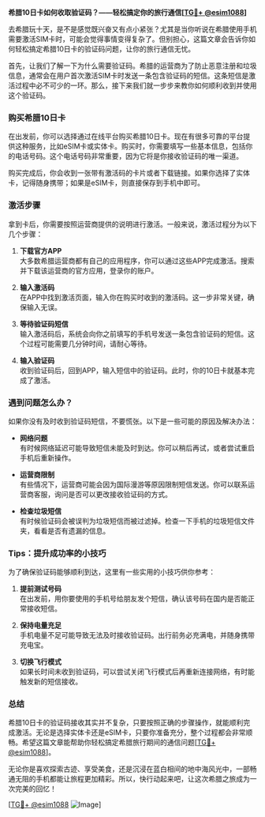 **希腊10日卡如何收取验证码？——轻松搞定你的旅行通信[[TG💪+ @esim1088](https://t.me/s/esim1088)]**

去希腊玩十天，是不是感觉既兴奋又有点小紧张？尤其是当你听说在希腊使用手机需要激活SIM卡时，可能会觉得事情变得复杂了。但别担心，这篇文章会告诉你如何轻松搞定希腊10日卡的验证码问题，让你的旅行通信无忧。

首先，让我们了解一下为什么需要验证码。希腊的运营商为了防止恶意注册和垃圾信息，通常会在用户首次激活SIM卡时发送一条包含验证码的短信。这条短信是激活过程中必不可少的一环。那么，接下来我们就一步步来教你如何顺利收到并使用这个验证码。

### **购买希腊10日卡**
在出发前，你可以选择通过在线平台购买希腊10日卡。现在有很多可靠的平台提供这种服务，比如eSIM卡或实体卡。购买时，你需要填写一些基本信息，包括你的电话号码。这个电话号码非常重要，因为它将是你接收验证码的唯一渠道。

购买完成后，你会收到一张带有激活码的卡片或者下载链接。如果你选择了实体卡，记得随身携带；如果是eSIM卡，则直接保存到手机中即可。

### **激活步骤**
拿到卡后，你需要按照运营商提供的说明进行激活。一般来说，激活过程分为以下几个步骤：

1. **下载官方APP**  
   大多数希腊运营商都有自己的应用程序，你可以通过这些APP完成激活。搜索并下载该运营商的官方应用，登录你的账户。

2. **输入激活码**  
   在APP中找到激活页面，输入你在购买时收到的激活码。这一步非常关键，确保输入无误。

3. **等待验证码短信**  
   输入激活码后，系统会向你之前填写的手机号发送一条包含验证码的短信。这个过程可能需要几分钟时间，请耐心等待。

4. **输入验证码**  
   收到验证码后，回到APP，输入短信中的验证码。此时，你的10日卡就基本完成了激活。

### **遇到问题怎么办？**
如果你没有及时收到验证码短信，不要慌张。以下是一些可能的原因及解决办法：

- **网络问题**  
  有时候网络延迟可能导致短信未能及时到达。你可以稍后再试，或者尝试重启手机后重新操作。

- **运营商限制**  
  有些情况下，运营商可能会因为国际漫游等原因限制短信发送。你可以联系运营商客服，询问是否可以更改接收验证码的方式。

- **检查垃圾短信**  
  有时候验证码会被误判为垃圾短信而被过滤掉。检查一下手机的垃圾短信文件夹，看看是否有遗漏的信息。

### **Tips：提升成功率的小技巧**
为了确保验证码能够顺利到达，这里有一些实用的小技巧供你参考：

1. **提前测试号码**  
   在出发前，用你要使用的手机号给朋友发个短信，确认该号码在国内是否能正常接收短信。

2. **保持电量充足**  
   手机电量不足可能导致无法及时接收验证码。出行前务必充满电，并随身携带充电宝。

3. **切换飞行模式**  
   如果长时间未收到验证码，可以尝试关闭飞行模式后再重新连接网络，有时能触发新的短信接收。

### **总结**
希腊10日卡的验证码接收其实并不复杂，只要按照正确的步骤操作，就能顺利完成激活。无论是选择实体卡还是eSIM卡，只要你准备充分，整个过程都会非常顺畅。希望这篇文章能帮助你轻松搞定希腊旅行期间的通信问题[[TG💪+ @esim1088](https://t.me/s/esim1088)]。

无论你是喜欢探索古迹、享受美食，还是沉浸在蓝白相间的地中海风光中，一部畅通无阻的手机都能让旅程更加精彩。所以，快行动起来吧，让这次希腊之旅成为一次完美的回忆！

[[TG💪+ @esim1088](https://t.me/s/esim1088) ![Image](https://i.postimg.cc/4NQfJmqS/Snipaste-2025-05-13-00-14-12.png)]